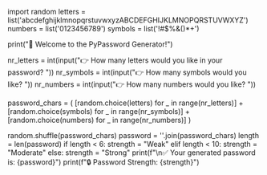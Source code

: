 import random
letters = list('abcdefghijklmnopqrstuvwxyzABCDEFGHIJKLMNOPQRSTUVWXYZ')
numbers = list('0123456789')
symbols = list('!#$%&()*+')

print("🔐 Welcome to the PyPassword Generator!")

nr_letters = int(input("👉 How many letters would you like in your password? "))
nr_symbols = int(input("👉 How many symbols would you like? "))
nr_numbers = int(input("👉 How many numbers would you like? "))

password_chars = (
    [random.choice(letters) for _ in range(nr_letters)] +
    [random.choice(symbols) for _ in range(nr_symbols)] +
    [random.choice(numbers) for _ in range(nr_numbers)]
)

random.shuffle(password_chars)
password = ''.join(password_chars)
length = len(password)
if length < 6:
    strength = "Weak"
elif length < 10:
    strength = "Moderate"
else:
    strength = "Strong"
print(f"\n✅ Your generated password is: {password}")
print(f"🔒 Password Strength: {strength}")
